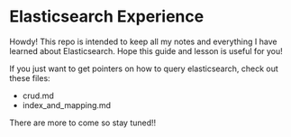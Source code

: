 # Elasticsearch Experience
Howdy! This repo is intended to keep all my notes and everything I have learned about Elasticsearch. Hope this guide and lesson is useful for you!

If you just want to get pointers on how to query elasticsearch, check out these files:
- crud.md
- index_and_mapping.md

There are more to come so stay tuned!!